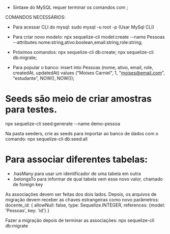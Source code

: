 - Sintaxe do MySQL requer terminar os comandos com ;

COMANDOS NECESSÁRIOS:

- Para acessar CLI do mysql:
sudo mysql -u root -p
(Usar MySql CLI)

- Para criar novo modelo:
npx sequelize-cli model:create --name Pessoas --attributes nome:string,ativo:boolean,email:string,role:string;

- Próximos comandos:
npx sequelize-cli db:create;
npx sequelize-cli db:migrate;

- Para popular o banco:
insert into Pessoas (nome, ativo, email, role, createdAt, updatedAt) values ("Moises Carniel", 1, "moises@email.com", "estudante", NOW(), NOW());

# Seeds são meio de criar amostras para testes.
npx sequelize-cli seed:generate --name demo-pessoa

Na pasta seeders, crie as seeds para importar ao banco de dados com o comando:
npx sequelize-cli db:seed:all

# Para associar diferentes tabelas:
- .hasMany para usar um identificador de uma tabela em outra
- .belongsTo para informar de qual tabela vem esse novo valor, chamado de foreign key

As associações devem ser feitas dos dois lados. Depois, os arquivos de migração devem receber as chaves estrangeiras como novo parâmetros:
docente_id: {
        allowNull: false,
        type: Sequelize.INTEGER,
        references: {model: 'Pessoas', key: 'id'}
      }

Fazer a migração depois de terminar as associações: npx sequelize-cli db:migrate




